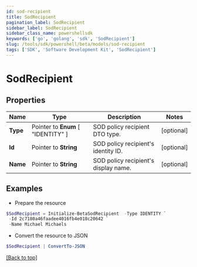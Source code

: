 ```yaml
---
id: sod-recipient
title: SodRecipient
pagination_label: SodRecipient
sidebar_label: SodRecipient
sidebar_class_name: powershellsdk
keywords: ['go', 'golang', 'sdk', 'SodRecipient'] 
slug: /tools/sdk/powershell/beta/models/sod-recipient
tags: ['SDK', 'Software Development Kit', 'SodRecipient']
---
```



# SodRecipient

## Properties

Name | Type | Description | Notes
------------ | ------------- | ------------- | -------------
**Type** |  Pointer to  **Enum** [  "IDENTITY" ] | SOD policy recipient DTO type. | [optional] 
**Id** |  Pointer to **String** | SOD policy recipient&#39;s identity ID. | [optional] 
**Name** |  Pointer to **String** | SOD policy recipient&#39;s display name. | [optional] 

## Examples

- Prepare the resource
```powershell
$SodRecipient = Initialize-BetaSodRecipient  -Type IDENTITY `
 -Id 2c7180a46faadee4016fb4e018c20642 `
 -Name Michael Michaels
```

- Convert the resource to JSON
```powershell
$SodRecipient | ConvertTo-JSON
```


[[Back to top]](#) 


